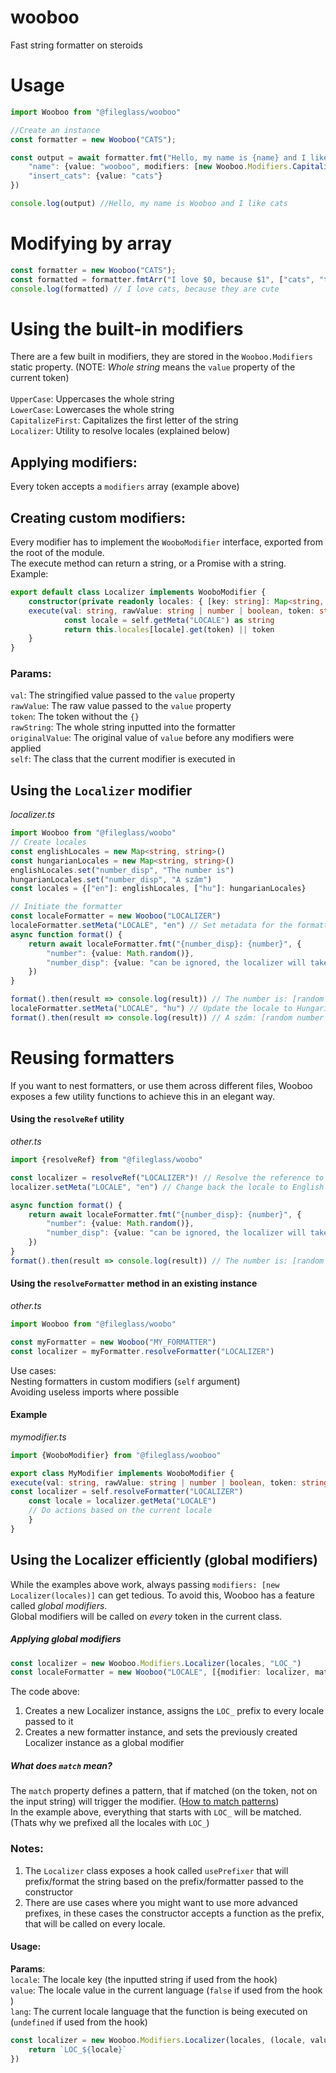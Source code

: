 # wooboo
Fast string formatter on steroids



# Usage
```ts
import Wooboo from "@fileglass/wooboo"

//Create an instance
const formatter = new Wooboo("CATS");

const output = await formatter.fmt("Hello, my name is {name} and I like {insert_cats}", {
	"name": {value: "wooboo", modifiers: [new Wooboo.Modifiers.CapitalizeFirst()]},
	"insert_cats": {value: "cats"}
})

console.log(output) //Hello, my name is Wooboo and I like cats
```

# Modifying by array
```ts
const formatter = new Wooboo("CATS");
const formatted = formatter.fmtArr("I love $0, because $1", ["cats", "they are cute"])
console.log(formatted) // I love cats, because they are cute
```

# Using the built-in modifiers
There are a few built in modifiers, they are stored in the `Wooboo.Modifiers` static property. (NOTE: *Whole string* means the `value` property of the current token) <br>
<br>
`UpperCase`: Uppercases the whole string <br>
`LowerCase`: Lowercases the whole string <br>
`CapitalizeFirst`: Capitalizes the first letter of the string <br>
`Localizer`: Utility to resolve locales (explained below) <br>
## Applying modifiers:
Every token accepts a `modifiers` array (example above) <br>
## Creating custom modifiers:
Every modifier has to implement the `WooboModifier` interface, exported from the root of the module. <br>
The execute method can return a string, or a Promise with a string. <br>
Example:
```ts
export default class Localizer implements WooboModifier {
    constructor(private readonly locales: { [key: string]: Map<string, string> }) {}
    execute(val: string, rawValue: string | number | boolean, token: string, rawString: string, originalValue: string | number | boolean, self: Wooboo): string {
            const locale = self.getMeta("LOCALE") as string
            return this.locales[locale].get(token) || token
    }
}
```

### Params:
`val`: The stringified value passed to the `value` property <br>
`rawValue`: The raw value passed to the `value` property <br>
`token`: The token without the `{}` <br>
`rawString`: The whole string inputted into the formatter <br>
`originalValue`: The original value of `value` before any modifiers were applied <br>
`self`: The class that the current modifier is executed in <br>

## Using the `Localizer` modifier
*localizer.ts*
```ts
import Wooboo from "@fileglass/woobo"
// Create locales
const englishLocales = new Map<string, string>()
const hungarianLocales = new Map<string, string>()
englishLocales.set("number_disp", "The number is")
hungarianLocales.set("number_disp", "A szám")
const locales = {["en"]: englishLocales, ["hu"]: hungarianLocales}

// Initiate the formatter
const localeFormatter = new Wooboo("LOCALIZER")
localeFormatter.setMeta("LOCALE", "en") // Set metadata for the formatter (the modifier will get the current locale from this)
async function format() {
	return await localeFormatter.fmt("{number_disp}: {number}", {
		"number": {value: Math.random()},
		"number_disp": {value: "can be ignored, the localizer will take care of it", modifiers: [new Wooboo.Modifiers.Localizer(locales)]}
	})
}

format().then(result => console.log(result)) // The number is: [random number between 0 and 1]
localeFormatter.setMeta("LOCALE", "hu") // Update the locale to Hungarian
format().then(result => console.log(result)) // A szám: [random number between 0 and 1]
```

# Reusing formatters

If you want to nest formatters, or use them across different files, Wooboo exposes a few utility functions to achieve this in an elegant way. <br>

#### Using the `resolveRef` utility
*other.ts*
```ts
import {resolveRef} from "@fileglass/woobo"

const localizer = resolveRef("LOCALIZER")! // Resolve the reference to the `LOCALIZER` formatter, and mark it as defined
localizer.setMeta("LOCALE", "en") // Change back the locale to English

async function format() {
	return await localeFormatter.fmt("{number_disp}: {number}", {
		"number": {value: Math.random()},
		"number_disp": {value: "can be ignored, the localizer will take care of it", modifiers: [new Wooboo.Modifiers.Localizer(locales)]}
	})
}
format().then(result => console.log(result)) // The number is: [random number between 0 and 1]
```

#### Using the `resolveFormatter` method in an existing instance
*other.ts*
```ts
import Wooboo from "@fileglass/woobo"

const myFormatter = new Wooboo("MY_FORMATTER")
const localizer = myFormatter.resolveFormatter("LOCALIZER")

```
Use cases: <br>
Nesting formatters in custom modifiers (`self` argument) <br>
Avoiding useless imports where possible

#### Example
*mymodifier.ts*
```ts
import {WooboModifier} from "@fileglass/wooboo"

export class MyModifier implements WooboModifier {
execute(val: string, rawValue: string | number | boolean, token: string, rawString: string, originalValue: string | number | boolean, self: Wooboo): string {
const localizer = self.resolveFormatter("LOCALIZER")
	const locale = localizer.getMeta("LOCALE")
	// Do actions based on the current locale
	}
}
```

## Using the Localizer efficiently (global modifiers)
While the examples above work, always passing `modifiers: [new Localizer(locales)]` can get tedious. To avoid this, Wooboo has a feature called *global modifiers*. <br>
Global modifiers will be called on *every* token in the current class.
##### Applying global modifiers
```ts
const localizer = new Wooboo.Modifiers.Localizer(locales, "LOC_")
const localeFormatter = new Wooboo("LOCALE", [{modifier: localizer, match: "LOC_*"}])
```
The code above: <br>
1. Creates a new Localizer instance, assigns the `LOC_` prefix to every locale passed to it
2. Creates a new formatter instance, and sets the previously created Localizer instance as a global modifier
##### What does `match` mean?
The `match` property defines a pattern, that if matched (on the token, not on the input string) will trigger the modifier. ([How to match patterns](https://github.com/micromatch/micromatch#matching-features)) <br>
In the example above, everything that starts with `LOC_` will be matched. (Thats why we prefixed all the locales with `LOC_`)
### Notes:
1. The `Localizer` class exposes a hook called `usePrefixer` that will prefix/format the string based on the prefix/formatter passed to the constructor <br>
2. There are use cases where you might want to use more advanced prefixes, in these cases the constructor accepts a function as the prefix, that will be called on every locale.
#### Usage:
**Params**: <br>
`locale`: The locale key  (the inputted string if used from the hook) <br>
`value`: The locale value in the current language (`false` if used from the hook ) <br>
`lang`: The current locale language that the function is being executed on (`undefined` if used from the hook)
```ts
const localizer = new Wooboo.Modifiers.Localizer(locales, (locale, value, lang) => {
	return `LOC_${locale}`
})
```


